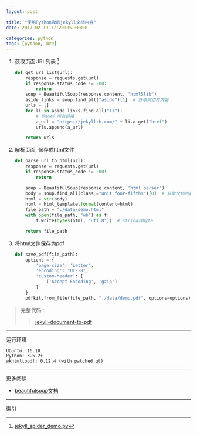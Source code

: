 ```yaml
---
layout: post

title: "使用Python爬取jekyll文档内容"
date: 2017-02-19 17:20:05 +0800

categories: python
tags: [python, 爬虫]
---
```

1. 获取页面URL列表 [^1]

    ```python
    def get_url_list(url):
        response = requests.get(url)
        if response.status_code != 200:
            return
        soup = BeautifulSoup(response.content, "html5lib")
        aside_links = soup.find_all("aside")[1]  # 获取侧边栏内容
        urls = []
        for li in aside_links.find_all("li"):
            # 侧边栏 所有链接
            a_url = "https://jekyllrb.com/" + li.a.get("href")
            urls.append(a_url)

        return urls
    ```

1. 解析页面, 保存成html文件

    ```python
    def parse_url_to_html(url):
        response = requests.get(url)
        if response.status_code != 200:
            return

        soup = BeautifulSoup(response.content, 'html.parser')
        body = soup.find_all(class_="unit four-fifths")[0]  # 获取文档内容
        html = str(body)
        html = html_template.format(content=html)
        file_path = "./data/demo.html"
        with open(file_path, "wb") as f:
            f.write(bytes(html, "utf_8"))  # string转byte

        return file_path
    ```

1. 将html文件保存为pdf

    ```python
    def save_pdf(file_path):
        options = {
            'page-size': 'Letter',
            'encoding': "UTF-8",
            'custom-header': [
                ('Accept-Encoding', 'gzip')
            ]
        }
        pdfkit.from_file(file_path, "./data/demo.pdf", options=options)
    ```

> 完整代码 :
>> [jekyll-document-to-pdf](https://github.com/itaken/python-example/tree/master/jekyll-document-to-pdf)

---
运行环境

```
Ubuntu: 16.10
Python: 3.5.2+
wkhtmltopdf: 0.12.4 (with patched qt)
```

---
更多阅读
- [beautifulsoup文档](http://beautifulsoup.readthedocs.io/zh_CN/v4.4.0/index.html?highlight=new_tag)

---
索引

[^1]: [jekyll_spider_demo.py](https://github.com/itaken/python-example/blob/master/jekyll-document-to-pdf/jekyll_spider_demo.py)
